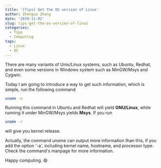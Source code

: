 ```yaml
---
title: '[Tips] Get the OS version of Linux'
author: Zhenguo Zhang
date: '2019-11-02'
slug: tips-get-the-os-version-of-linux
categories:
  - Tips
  - Computing
tags:
  - Linux
  - OS
---
```


There are many variants of Unix/Linux systems, such as Ubuntu,
Redhat, and even some versions in Windows system such as
MinGW/Msys and Cygwin.

Today I am going to introduce a way to get such information, which is
simple, run the following command

```bash
uname -o
```

Running this command in Ubuntu and Redhat will yield __GNU/Linux__,
while running it under MinGW/Msys yields __Msys__. If you run

```bash
uname -r
```

will give you kernel release.

Actually, the command *uname* can output more information than this,
if you add the option '-a', including kernel name, hostname, and
processor type. Check the command's manpage for more information.

Happy computing. :smile:
